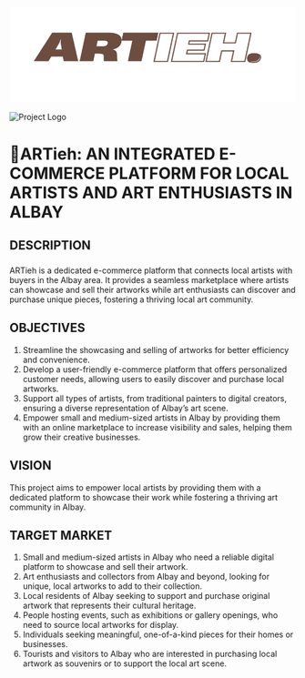 ![Image Description](resources/images/ARTiehlogo.png)

![Project Logo](images/logo.png)
# 🎨ARTieh: AN INTEGRATED E-COMMERCE PLATFORM FOR LOCAL ARTISTS AND ART ENTHUSIASTS IN ALBAY

## DESCRIPTION

<h3><strong></strong></h3>

ARTieh is a dedicated e-commerce platform that connects local artists with buyers in the Albay area. It provides a seamless marketplace where artists can showcase and sell their artworks while art enthusiasts can discover and purchase unique pieces, fostering a thriving local art community.

## OBJECTIVES
1. Streamline the showcasing and selling of artworks for better efficiency and convenience.
2. Develop a user-friendly e-commerce platform that offers personalized customer needs, allowing users to easily discover and purchase local artworks.
3. Support all types of artists, from traditional painters to digital creators, ensuring a diverse representation of Albay’s art scene.
4. Empower small and medium-sized artists in Albay by providing them with an online marketplace to increase visibility and sales, helping them grow their creative businesses.

## VISION
This project aims to empower local artists by providing them with a dedicated platform to showcase their work while fostering a thriving art community in Albay.

## TARGET MARKET
1. Small and medium-sized artists in Albay who need a reliable digital platform to showcase and sell their artwork.
2. Art enthusiasts and collectors from Albay and beyond, looking for unique, local artworks to add to their collection.
3. Local residents of Albay seeking to support and purchase original artwork that represents their cultural heritage.
4. People hosting events, such as exhibitions or gallery openings, who need to source local artworks for display.
5. Individuals seeking meaningful, one-of-a-kind pieces for their homes or businesses.
6. Tourists and visitors to Albay who are interested in purchasing local artwork as souvenirs or to support the local art scene.
